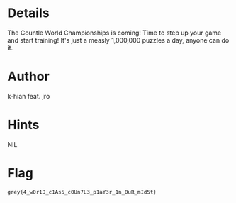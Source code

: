 # Details
The Countle World Championships is coming! Time to step up your game and start training! It's just a measly 1,000,000 puzzles a day, anyone can do it.

# Author

k-hian feat. jro

# Hints

NIL

# Flag

`grey{4_w0r1D_c1As5_c0Un7L3_p1aY3r_1n_0uR_mId5t}`

